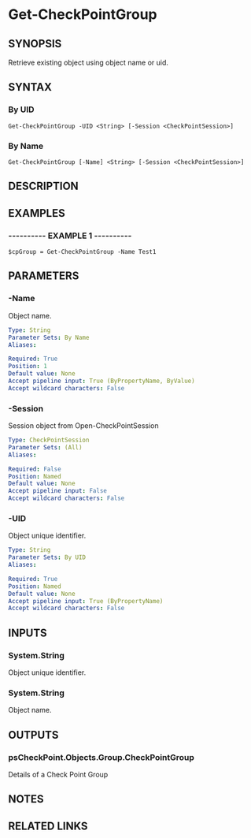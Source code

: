 # Get-CheckPointGroup

## SYNOPSIS
Retrieve existing object using object name or uid.

## SYNTAX

### By UID
```
Get-CheckPointGroup -UID <String> [-Session <CheckPointSession>]
```

### By Name
```
Get-CheckPointGroup [-Name] <String> [-Session <CheckPointSession>]
```

## DESCRIPTION

## EXAMPLES

### ----------  EXAMPLE 1  ----------
```
$cpGroup = Get-CheckPointGroup -Name Test1
```

## PARAMETERS

### -Name
Object name.

```yaml
Type: String
Parameter Sets: By Name
Aliases: 

Required: True
Position: 1
Default value: None
Accept pipeline input: True (ByPropertyName, ByValue)
Accept wildcard characters: False
```

### -Session
Session object from Open-CheckPointSession

```yaml
Type: CheckPointSession
Parameter Sets: (All)
Aliases: 

Required: False
Position: Named
Default value: None
Accept pipeline input: False
Accept wildcard characters: False
```

### -UID
Object unique identifier.

```yaml
Type: String
Parameter Sets: By UID
Aliases: 

Required: True
Position: Named
Default value: None
Accept pipeline input: True (ByPropertyName)
Accept wildcard characters: False
```

## INPUTS

### System.String
Object unique identifier.

### System.String
Object name.

## OUTPUTS

### psCheckPoint.Objects.Group.CheckPointGroup
Details of a Check Point Group

## NOTES

## RELATED LINKS

